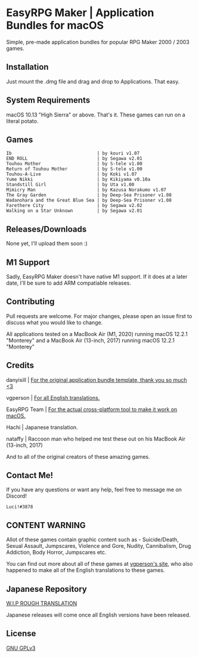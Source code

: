 # EasyRPG Maker | Application Bundles for macOS 

Simple, pre-made application bundles for popular RPG Maker 2000 / 2003 games. 

## Installation

Just mount the .dmg file and drag and drop to Applications. That easy. 

## System Requirements

macOS 10.13 "High Sierra" or above. That's it. These games can run on a literal potato. 

## Games

```
Ib                                | by kouri v1.07
END ROLL                          | by Segawa v2.01
Touhou Mother                     | by S-tele v1.00
Return of Touhou Mother           | by S-tele v1.00
Touhou-A-Live                     | by Koki v1.07
Yume Nikki                        | by Kikiyama v0.10a 
Standstill Girl                   | by Uta v1.00
Mimicry Man                       | by Kazusa Norakumo v1.07
The Gray Garden                   | by Deep-Sea Prisoner v1.08
Wadanohara and the Great Blue Sea | by Deep-Sea Prisoner v1.08
Farethere City                    | by Segawa v2.02
Walking on a Star Unknown         | by Segawa v2.01
```

## Releases/Downloads

None yet, I'll upload them soon :)

## M1 Support

Sadly, EasyRPG Maker doesn't have native M1 support. 
If it does at a later date, I'll be sure to add ARM compatiable releases. 

## Contributing
Pull requests are welcome. For major changes, please open an issue first to discuss what you would like to change.

All applications tested on a MacBook Air (M1, 2020) running macOS 12.2.1 "Monterey" and a MacBook Air (13-inch, 2017) running macOS 12.2.1 "Monterey" 

## Credits

danyisill | [For the original application bundle template, thank you so much <3](https://github.com/danyisill/easyrpg-macbundles)

vgperson | [For all English translations.](https://www.vgperson.com/games/)

EasyRPG Team | [For the actual cross-platform tool to make it work on macOS.](https://easyrpg.org/)

Hachi | Japanese translation.

nataffy | Raccoon man who helped me test these out on his MacBook Air (13-inch, 2017)

And to all of the original creators of these amazing games. 

## Contact Me!

If you have any questions or want any help, feel free to message me on Discord!

```Luci!#3878```

## CONTENT WARNING 
Allot of these games contain graphic content such as - 
Suicide/Death, Sexual Assault, Jumpscares, Violence and Gore, Nudity, Cannibalism, Drug Addiction, Body Horror, Jumpscares etc. 

You can find out more about all of these games at [vgperson's site](https://www.vgperson.com/games/), who also happened to make all of the English translations to these games. 

## Japanese Repository 

[W.I.P ROUGH TRANSLATION](https://github.com/kicksluci/rpgmaker-application-bundles-JPN)

Japanese releases will come once all English versions have been released.

## License
[GNU GPLv3](https://choosealicense.com/licenses/gpl-3.0/)
